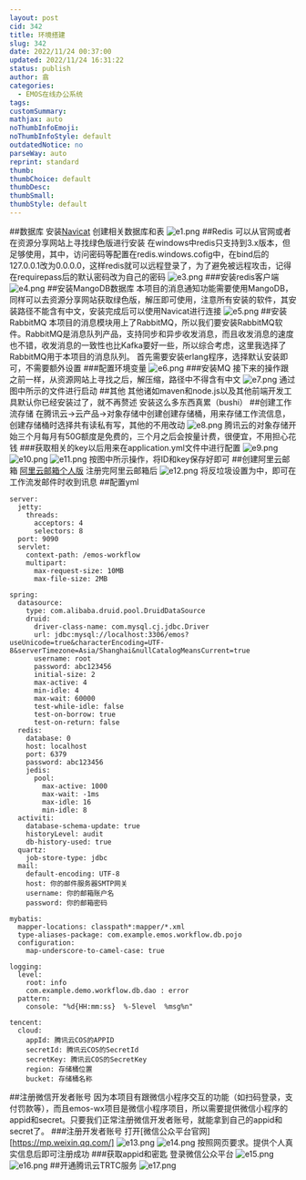 ```yaml
---
layout: post
cid: 342
title: 环境搭建
slug: 342
date: 2022/11/24 00:37:00
updated: 2022/11/24 16:31:22
status: publish
author: 翕
categories: 
  - EMOS在线办公系统
tags: 
customSummary: 
mathjax: auto
noThumbInfoEmoji: 
noThumbInfoStyle: default
outdatedNotice: no
parseWay: auto
reprint: standard
thumb: 
thumbChoice: default
thumbDesc: 
thumbSmall: 
thumbStyle: default
---
```



##数据库
安装[Navicat](https://navicat.com.cn/)
创建相关数据库和表
![e1.png](https://cdn.acwing.com/media/article/image/2022/11/24/192601_07ba25326b-e1.png) 
##Redis
可以从官网或者在资源分享网站上寻找绿色版进行安装
在windows中redis只支持到3.x版本，但足够使用，其中，访问密码等配置在redis.windows.cofig中，在bind后的127.0.0.1改为0.0.0.0，这样redis就可以远程登录了，为了避免被远程攻击，记得在requirepass后的默认密码改为自己的密码
![e3.png](https://cdn.acwing.com/media/article/image/2022/11/24/192601_f22c9a446b-e3.png) 
###安装redis客户端
![e4.png](https://cdn.acwing.com/media/article/image/2022/11/24/192601_cbb89b976b-e4.png) 
##安装MangoDB数据库
本项目的消息通知功能需要使用MangoDB，同样可以去资源分享网站获取绿色版，解压即可使用，注意所有安装的软件，其安装路径不能含有中文，安装完成后可以使用Navicat进行连接
![e5.png](https://cdn.acwing.com/media/article/image/2022/11/24/192601_6b0ad36d6b-e5.png) 
##安装RabbitMQ
本项目的消息模块用上了RabbitMQ，所以我们要安装RabbitMQ软件。RabbitMQ是消息队列产品，支持同步和异步收发消息，而且收发消息的速度也不错，收发消息的一致性也比Kafka要好一些，所以综合考虑，这里我选择了RabbitMQ用于本项目的消息队列。
首先需要安装erlang程序，选择默认安装即可，不需要额外设置
###配置环境变量
![e6.png](https://cdn.acwing.com/media/article/image/2022/11/24/192601_755cbc076b-e6.png) 
###安装MQ
接下来的操作跟之前一样，从资源网站上寻找之后，解压缩，路径中不得含有中文
![e7.png](https://cdn.acwing.com/media/article/image/2022/11/24/192601_4bf43d506b-e7.png) 
通过图中所示的文件进行启动
##其他
其他诸如maven和node.js以及其他前端开发工具默认你已经安装过了，就不再赘述
安装这么多东西真累（bushi）
##创建工作流存储
在腾讯云->云产品->对象存储中创建创建存储桶，用来存储工作流信息，创建存储桶时选择共有读私有写，其他的不用改动
![e8.png](https://cdn.acwing.com/media/article/image/2022/11/24/192601_1557e79b6b-e8.png) 
腾讯云的对象存储开始三个月每月有50G额度是免费的，三个月之后会按量计费，很便宜，不用担心花钱
###获取相关的key以后用来在application.yml文件中进行配置
![e9.png](https://cdn.acwing.com/media/article/image/2022/11/24/192601_7f63d9fe6b-e9.png)
![e10.png](https://cdn.acwing.com/media/article/image/2022/11/24/192601_c507ad016b-e10.png) 
![e11.png](https://cdn.acwing.com/media/article/image/2022/11/24/192601_e277a8826b-e11.png) 
按图中所示操作，将ID和key保存好即可
##创建阿里云邮箱
[阿里云邮箱个人版](https://mail.aliyun.com/)
注册完阿里云邮箱后
![e12.png](https://cdn.acwing.com/media/article/image/2022/11/24/192601_d51aa37f6b-e12.png) 
将反垃圾设置为中，即可在工作流发邮件时收到讯息
##配置yml
```
server:
  jetty:
    threads:
      acceptors: 4
      selectors: 8
  port: 9090
  servlet:
    context-path: /emos-workflow
    multipart:
      max-request-size: 10MB
      max-file-size: 2MB

spring:
  datasource:
    type: com.alibaba.druid.pool.DruidDataSource
    druid:
      driver-class-name: com.mysql.cj.jdbc.Driver
      url: jdbc:mysql://localhost:3306/emos?useUnicode=true&characterEncoding=UTF-8&serverTimezone=Asia/Shanghai&nullCatalogMeansCurrent=true
      username: root
      password: abc123456
      initial-size: 2
      max-active: 4
      min-idle: 4
      max-wait: 60000
      test-while-idle: false
      test-on-borrow: true
      test-on-return: false
  redis:
    database: 0
    host: localhost
    port: 6379
    password: abc123456
    jedis:
      pool:
        max-active: 1000
        max-wait: -1ms
        max-idle: 16
        min-idle: 8
  activiti:
    database-schema-update: true
    historyLevel: audit
    db-history-used: true
  quartz:
    job-store-type: jdbc
  mail:
    default-encoding: UTF-8
    host: 你的邮件服务器SMTP网关
    username: 你的邮箱账户名
    password: 你的邮箱密码

mybatis:
  mapper-locations: classpath*:mapper/*.xml
  type-aliases-package: com.example.emos.workflow.db.pojo
  configuration:
    map-underscore-to-camel-case: true

logging:
  level:
    root: info
    com.example.demo.workflow.db.dao : error
  pattern:
    console: "%d{HH:mm:ss}  %-5level  %msg%n"

tencent:
  cloud:
    appId: 腾讯云COS的APPID
    secretId: 腾讯云COS的SecretId
    secretKey: 腾讯云COS的SecretKey
    region: 存储桶位置
    bucket: 存储桶名称
```
##注册微信开发者账号
因为本项目有跟微信小程序交互的功能（如扫码登录，支付罚款等），而且emos-wx项目是微信小程序项目，所以需要提供微信小程序的appid和secret。只要我们正常注册微信开发者账号，就能拿到自己的appid和secret了。
###注册开发者账号
打开[微信公众平台官网][https://mp.weixin.qq.com/]
![e13.png](https://cdn.acwing.com/media/article/image/2022/11/24/192601_66c90fec6b-e13.png) 
![e14.png](https://cdn.acwing.com/media/article/image/2022/11/24/192601_7a275f5f6b-e14.png)
按照网页要求。提供个人真实信息后即可注册成功
###获取appid和密匙
登录微信公众平台
![e15.png](https://cdn.acwing.com/media/article/image/2022/11/24/192601_4d26e8136b-e15.png) 
![e16.png](https://cdn.acwing.com/media/article/image/2022/11/24/192601_81e0232c6b-e16.png) 
##开通腾讯云TRTC服务
![e17.png](https://cdn.acwing.com/media/article/image/2022/11/24/192601_2349df2c6b-e17.png) 
